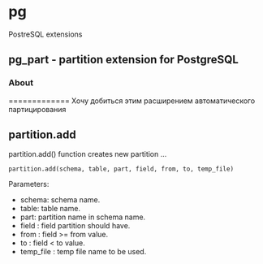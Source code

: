 # pg
PostreSQL extensions

## pg_part - partition extension for PostgreSQL

### About
=============
Хочу добиться этим расширением автоматического партицирования


partition.add
--------------------

partition.add() function creates new partition ...

    partition.add(schema, table, part, field, from, to, temp_file)

Parameters:

- schema: schema name.
- table: table name.
- part: partition name in schema name.
- field : field partition should have.
- from : field >= from value.
- to : field < to value.
- temp_file : temp file name to be used.
 